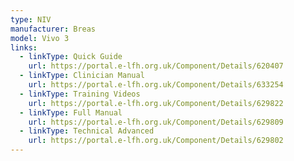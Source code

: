 ```yaml
---
type: NIV
manufacturer: Breas
model: Vivo 3
links:
  - linkType: Quick Guide
    url: https://portal.e-lfh.org.uk/Component/Details/620407
  - linkType: Clinician Manual
    url: https://portal.e-lfh.org.uk/Component/Details/633254
  - linkType: Training Videos
    url: https://portal.e-lfh.org.uk/Component/Details/629822
  - linkType: Full Manual
    url: https://portal.e-lfh.org.uk/Component/Details/629809
  - linkType: Technical Advanced
    url: https://portal.e-lfh.org.uk/Component/Details/629802
---
```

